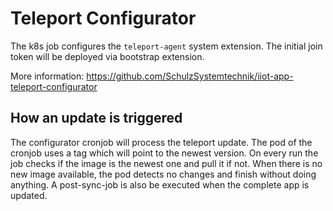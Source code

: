 # Teleport Configurator

The k8s job configures the `teleport-agent` system extension. The initial join token will be deployed via bootstrap extension.

More information: https://github.com/SchulzSystemtechnik/iiot-app-teleport-configurator

## How an update is triggered
The configurator cronjob will process the teleport update. The pod of the cronjob uses a tag which will point to the newest version. On every run the job checks if the image is the newest one and pull it if not. When there is no new image available, the pod detects no changes and finish without doing anything. A post-sync-job is also be executed when the complete app is updated.
